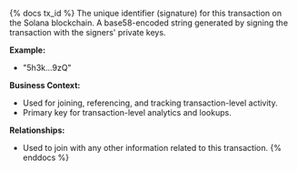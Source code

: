 {% docs tx_id %}
The unique identifier (signature) for this transaction on the Solana blockchain. A base58-encoded string generated by signing the transaction with the signers' private keys.

**Example:**
- "5h3k...9zQ"

**Business Context:**
- Used for joining, referencing, and tracking transaction-level activity.
- Primary key for transaction-level analytics and lookups.

**Relationships:**
- Used to join with any other information related to this transaction.
{% enddocs %}